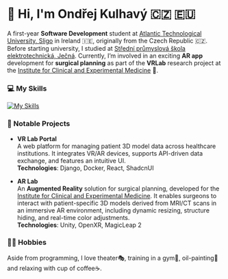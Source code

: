 # 👋 Hi, I'm Ondřej Kulhavý 🇨🇿 🇪🇺
A first-year **Software Development** student at [Atlantic Technological University, Sligo](https://www.itsligo.ie/) in Ireland 🇮🇪, originally from the Czech Republic 🇨🇿. Before starting university, I studied at [Střední průmyslová škola elektrotechnická, Ječná](https://www.spsejecna.cz/). Currently, I’m involved in an exciting **AR app** development for **surgical planning** as part of the **VRLab** research project at the [Institute for Clinical and Experimental Medicine](https://www.ikem.cz/en/) 🏥.

### 💻 My Skills
[![My Skills](https://skillicons.dev/icons?i=dotnet,py,ts,react,blender,unity,neovim)](https://skillicons.dev)

### 🎯 Notable Projects

- **VR Lab Portal**  
  A web platform for managing patient 3D model data across healthcare institutions. It integrates VR/AR devices, supports API-driven data exchange, and features an intuitive UI.  
  **Technologies**: Django, Docker, React, ShadcnUI  

- **AR Lab**  
  An **Augmented Reality** solution for surgical planning, developed for the [Institute for Clinical and Experimental Medicine](https://www.ikem.cz/en/). It enables surgeons to interact with patient-specific 3D models derived from MRI/CT scans in an immersive AR environment, including dynamic resizing, structure hiding, and real-time color adjustments.  
  **Technologies**: Unity, OpenXR, MagicLeap 2

### 🏋️‍♂️ Hobbies

Aside from programming, I love theater🎭, training in a gym💪, oil-painting🎨 and relaxing with cup of coffee☕.
